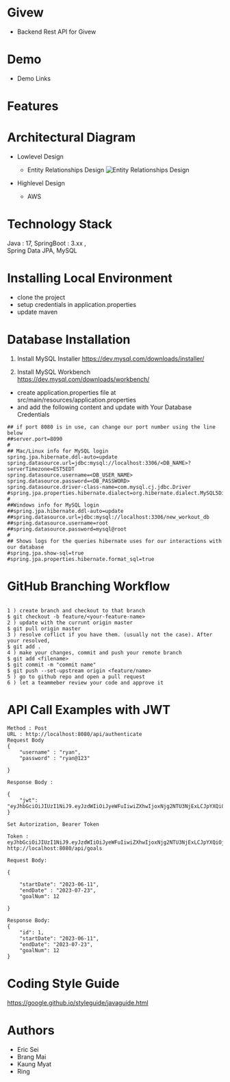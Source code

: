 # Givew
- Backend Rest API for Givew

# Demo
- Demo Links 

# Features

# Architectural Diagram
- Lowlevel Design
  - Entity Relationships Design
 ![Entity Relationships Design ]()

- Highlevel Design
  - AWS 


# Technology Stack
Java : 17,
SpringBoot : 3.xx ,  
Spring Data JPA, 
MySQL

# Installing Local Environment
- clone the project
- setup credentials in application.properties
- update maven

# Database Installation

1) Install MySQL Installer
https://dev.mysql.com/downloads/installer/

2) Install MySQL Workbench
https://dev.mysql.com/downloads/workbench/

- create application.properties file at src/main/resources/application.properties
- and add the following content and update with Your Database Credentials

```
## if port 8080 is in use, can change our port number using the line below
##server.port=8090
#
## Mac/Linux info for MySQL login
spring.jpa.hibernate.ddl-auto=update
spring.datasource.url=jdbc:mysql://localhost:3306/<DB_NAME>?serverTimezone=EST5EDT
spring.datasource.username=<DB_USER_NAME>
spring.datasource.password=<DB_PASSWORD>
spring.datasource.driver-class-name=com.mysql.cj.jdbc.Driver
#spring.jpa.properties.hibernate.dialect=org.hibernate.dialect.MySQL5Dialect
#
##Windows info for MySQL login
##spring.jpa.hibernate.ddl-auto=update
##spring.datasource.url=jdbc:mysql://localhost:3306/new_workout_db
##spring.datasource.username=root
##spring.datasource.password=mysql@root
#
## Shows logs for the queries hibernate uses for our interactions with our database
#spring.jpa.show-sql=true
#spring.jpa.properties.hibernate.format_sql=true

```

# GitHub Branching Workflow
```

1 ) create branch and checkout to that branch
$ git checkout -b feature/<your-feature-name>
2 ) update with the currunt origin master
$ git pull origin master 
3 ) resolve coflict if you have them. (usually not the case). After your resolved,
$ git add .
4 ) make your changes, commit and push your remote branch
$ git add <filename>
$ git commit -m "commit name"
$ git push --set-upstream origin <feature/name>
5 ) go to github repo and open a pull request
6 ) let a teammeber review your code and approve it

```

# API Call Examples with JWT

```
Method : Post
URL : http://localhost:8080/api/authenticate 
Request Body
{
    "username" : "ryan",
    "password" : "ryan@123"
   
}

Response Body : 

{
    "jwt": "eyJhbGciOiJIUzI1NiJ9.eyJzdWIiOiJyeWFuIiwiZXhwIjoxNjg2NTU3NjExLCJpYXQiOjE2ODY1MjE2MTF9.11QG6CkjlPnUFYpbotFzHKSSY7snt3ChixFAS9oOsKs"
}

Set Autorization, Bearer Token

Token : eyJhbGciOiJIUzI1NiJ9.eyJzdWIiOiJyeWFuIiwiZXhwIjoxNjg2NTU3NjExLCJpYXQiOjE2ODY1MjE2MTF9.11QG6CkjlPnUFYpbotFzHKSSY7snt3ChixFAS9oOsKs
http://localhost:8080/api/goals

Request Body: 

{
    
    "startDate": "2023-06-11",
    "endDate" : "2023-07-23",
    "goalNum": 12

}

Response Body:
{
    "id": 1,
    "startDate": "2023-06-11",
    "endDate": "2023-07-23",
    "goalNum": 12
}

```

# Coding Style Guide

https://google.github.io/styleguide/javaguide.html 

# Authors
- Eric Sei
- Brang Mai
- Kaung Myat
- Ring
